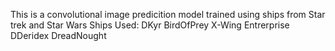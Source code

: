 This is a convolutional image predicition model trained using ships from Star trek and Star Wars
Ships Used: 
DKyr
BirdOfPrey
X-Wing
Entrerprise
DDeridex
DreadNought
